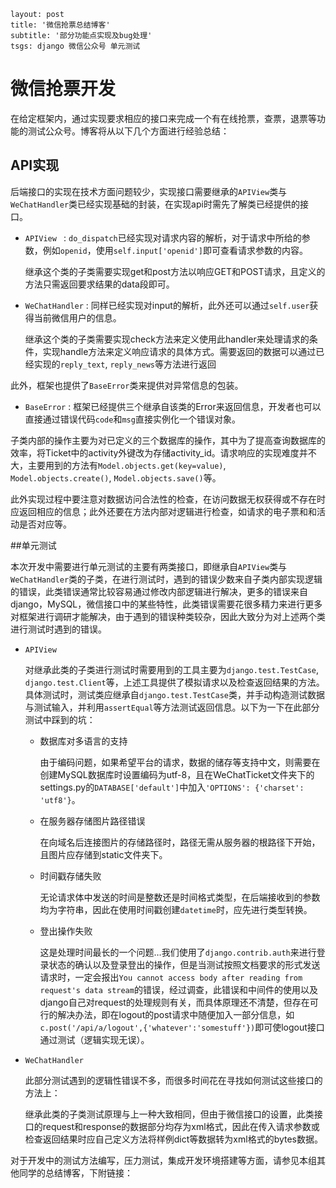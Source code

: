 ```
layout: post
title: '微信抢票总结博客'
subtitle: '部分功能点实现及bug处理'
tsgs: django 微信公众号 单元测试
```

# 微信抢票开发

在给定框架内，通过实现要求相应的接口来完成一个有在线抢票，查票，退票等功能的测试公众号。博客将从以下几个方面进行经验总结：

## API实现

后端接口的实现在技术方面问题较少，实现接口需要继承的`APIView`类与`WeChatHandler`类已经实现基础的封装，在实现api时需先了解类已经提供的接口。

* `APIView ` : `do_dispatch`已经实现对请求内容的解析，对于请求中所给的参数，例如`openid`，使用`self.input['openid']`即可查看请求参数的内容。

  继承这个类的子类需要实现get和post方法以响应GET和POST请求，且定义的方法只需返回要求结果的data段即可。

* `WeChatHandler` : 同样已经实现对input的解析，此外还可以通过`self.user`获得当前微信用户的信息。

  继承这个类的子类需要实现check方法来定义使用此handler来处理请求的条件，实现handle方法来定义响应请求的具体方式。需要返回的数据可以通过已经实现的`reply_text`, `reply_news`等方法进行返回

此外，框架也提供了`BaseError`类来提供对异常信息的包装。

* `BaseError` : 框架已经提供三个继承自该类的Error来返回信息，开发者也可以直接通过错误代码`code`和`msg`直接实例化一个错误对象。

子类内部的操作主要为对已定义的三个数据库的操作，其中为了提高查询数据库的效率，将Ticket中的activity外键改为存储activity_id。请求响应的实现难度并不大，主要用到的方法有`Model.objects.get(key=value)`, `Model.objects.create()`, `Model.objects.save()`等。

此外实现过程中要注意对数据访问合法性的检查，在访问数据无权获得或不存在时应返回相应的信息；此外还要在方法内部对逻辑进行检查，如请求的电子票和和活动是否对应等。

##单元测试

本次开发中需要进行单元测试的主要有两类接口，即继承自`APIView`类与`WeChatHandler`类的子类，在进行测试时，遇到的错误少数来自子类内部实现逻辑的错误，此类错误通常比较容易通过修改内部逻辑进行解决，更多的错误来自django，MySQL，微信接口中的某些特性，此类错误需要花很多精力来进行更多对框架进行调研才能解决，由于遇到的错误种类较杂，因此大致分为对上述两个类进行测试时遇到的错误。

* `APIView`

  对继承此类的子类进行测试时需要用到的工具主要为`django.test.TestCase`, `django.test.Client`等，上述工具提供了模拟请求以及检查返回结果的方法。具体测试时，测试类应继承自`django.test.TestCase`类，并手动构造测试数据与测试输入，并利用`assertEqual`等方法测试返回信息。以下为一下在此部分测试中踩到的坑：

  * 数据库对多语言的支持

    由于编码问题，如果希望平台的请求，数据的储存等支持中文，则需要在创建MySQL数据库时设置编码为utf-8，且在WeChatTicket文件夹下的settings.py的`DATABASE['default']`中加入`'OPTIONS': {'charset': 'utf8'}`。

  * 在服务器存储图片路径错误

    在向域名后连接图片的存储路径时，路径无需从服务器的根路径下开始，且图片应存储到static文件夹下。

  * 时间戳存储失败

    无论请求体中发送的时间是整数还是时间格式类型，在后端接收到的参数均为字符串，因此在使用时间戳创建`datetime`时，应先进行类型转换。

  * 登出操作失败

    这是处理时间最长的一个问题…我们使用了`django.contrib.auth`来进行登录状态的确认以及登录登出的操作，但是当测试按照文档要求的形式发送请求时，一定会报出`You cannot access body after reading from request's data stream`的错误，经过调查，此错误和中间件的使用以及django自己对request的处理规则有关，而具体原理还不清楚，但存在可行的解决办法，即在logout的post请求中随便加入一部分信息，如`c.post('/api/a/logout',{'whatever':'somestuff'})`即可使logout接口通过测试（逻辑实现无误）。

* `WeChatHandler`

  此部分测试遇到的逻辑性错误不多，而很多时间花在寻找如何测试这些接口的方法上：

  继承此类的子类测试原理与上一种大致相同，但由于微信接口的设置，此类接口的request和response的数据部分均存为xml格式，因此在传入请求参数或检查返回结果时应自己定义方法将样例dict等数据转为xml格式的bytes数据。

对于开发中的测试方法编写，压力测试，集成开发环境搭建等方面，请参见本组其他同学的总结博客，下附链接：